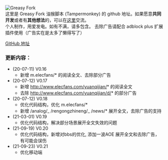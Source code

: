 ![Greasy Fork](https://greasyfork.org/assets/blacklogo96-1221dbbb8f0d47a728f968c35c2e2e03c64276a585b8dceb7a79a17a3f350e8a.png "Greasy Fork")  
这里是 Greasy Fork 油猴脚本 (Tampermonkey) 的 github 地址。如果愿意**共同开发**或者有**其他想法**的，可以在[这里](https://github.com/1198922413/elecfans)交流。  
个人制作，用爱发电。如有不满，请多包含。 去除广告请配合 adblock plus 扩展插件使用（广告实在是太多了懒得写了）

[GitHub 地址](https://github.com/1198922413/elecfans)

### 更新内容：

-   (20-07-11) V0.16
    -   新增 m.elecfans/\* 的阅读全文、去除部分广告
-   (20-07-12) V0.17
    -   新增 http://www.elecfans.com/yuanqijian/* 的阅读全文
    -   去除 http://www.elecfans.com/yuanqijian/d/* 的部分广告
-   (20-07-12) V0.18
    -   优化代码结构，优化 m.elecfans/\*
    -   新增 /analog/_ /rengongzhineng/_ /news/\* 展开全文，去除广告的支持
-   (21-03-01) V0.19
    -   优化代码结构，解决部分场景展开全文失效的问题
-   (21-09-19) V0.20
    -   优化代码结构，新增对bbs的优化, 添加一波AOE 展开全文和去除广告，有可能会误伤
-   (21-09-23) V0.21 
    -   优化移动端
